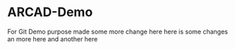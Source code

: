 # ARCAD-Demo
For Git Demo purpose made some more change here
here is some changes
an more here
and another here

